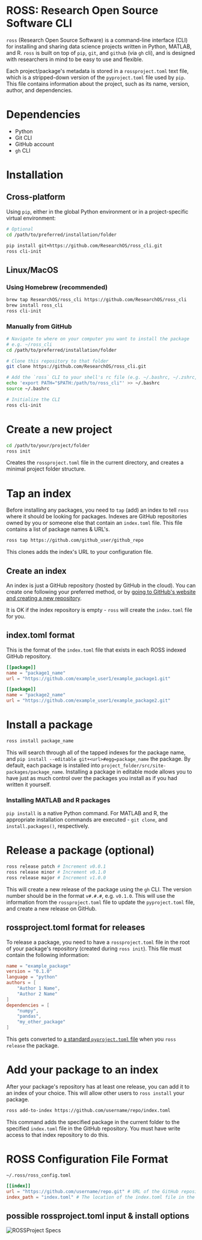 # ROSS: Research Open Source Software CLI
`ross` (Research Open Source Software) is a command-line interface (CLI) for installing and sharing data science projects written in Python, MATLAB, and R. `ross` is built on top of `pip`, `git`, and `github` (via `gh` cli), and is designed with researchers in mind to be easy to use and flexible.

Each project/package's metadata is stored in a `rossproject.toml` text file, which is a stripped-down version of the `pyproject.toml` file used by `pip`. This file contains information about the project, such as its name, version, author, and dependencies.

# Dependencies
- Python
- Git CLI
- GitHub account
- `gh` CLI

# Installation
## Cross-platform
Using `pip`, either in the global Python environment or in a project-specific virtual environment:
```bash
# Optional
cd /path/to/preferred/installation/folder
```

```bash
pip install git+https://github.com/ResearchOS/ross_cli.git
ross cli-init
```

## Linux/MacOS
### Using Homebrew (recommended)
```bash
brew tap ResearchOS/ross_cli https://github.com/ResearchOS/ross_cli
brew install ross_cli
ross cli-init
```

### Manually from GitHub
```bash
# Navigate to where on your computer you want to install the package
# e.g. ~/ross_cli
cd /path/to/preferred/installation/folder

# Clone this repository to that folder
git clone https://github.com/ResearchOS/ross_cli.git

# Add the `ross` CLI to your shell's rc file (e.g. ~/.bashrc, ~/.zshrc, ~/.bash_profile, etc.)
echo 'export PATH="$PATH:/path/to/ross_cli"' >> ~/.bashrc
source ~/.bashrc

# Initialize the CLI
ross cli-init
```

# Create a new project
```bash
cd /path/to/your/project/folder
ross init
```
Creates the `rossproject.toml` file in the current directory, and creates a minimal project folder structure.

# Tap an index
Before installing any packages, you need to `tap` (add) an index to tell `ross` where it should be looking for packages. Indexes are GitHub repositories owned by you or someone else that contain an `index.toml` file. This file contains a list of package names & URL's.
```bash
ross tap https://github.com/github_user/github_repo
```
This clones adds the index's URL to your configuration file.

## Create an index
An index is just a GitHub repository (hosted by GitHub in the cloud). You can create one following your preferred method, or by [going to GitHub's website and creating a new repository](https://docs.github.com/en/repositories/creating-and-managing-repositories/quickstart-for-repositories). 

It is OK if the index repository is empty - `ross` will create the `index.toml` file for you.

## index.toml format
This is the format of the `index.toml` file that exists in each ROSS indexed GitHub repository.
```toml
[[package]]
name = "package1_name"
url = "https://github.com/example_user1/example_package1.git"

[[package]]
name = "package2_name"
url = "https://github.com/example_user1/example_package2.git"
```

# Install a package
```bash
ross install package_name
```
This will search through all of the tapped indexes for the package name, and `pip install --editable git+<url>#egg=package_name` the package. By default, each package is installed into `project_folder/src/site-packages/package_name`. Installing a package in editable mode allows you to have just as much control over the packages you install as if you had written it yourself.

### Installing MATLAB and R packages
`pip install` is a native Python command. For MATLAB and R, the appropriate installation commands are executed - `git clone`, and `install.packages()`, respectively.

# Release a package (optional)
```bash
ross release patch # Increment v0.0.1
ross release minor # Increment v0.1.0
ross release major # Increment v1.0.0
```
This will create a new release of the package using the `gh` CLI. The version number should be in the format `v#.#.#`, e.g. `v0.1.0`. This will use the information from the `rossproject.toml` file to update the `pyproject.toml` file, and create a new release on GitHub.

## rossproject.toml format for releases
To release a package, you need to have a `rossproject.toml` file in the root of your package's repository (created during `ross init`). This file must contain the following information:
```toml
name = "example_package"
version = "0.1.0"
language = "python"
authors = [
    "Author 1 Name",
    "Author 2 Name"
]
dependencies = [
    "numpy",
    "pandas",
    "my_other_package"
]
```
This gets converted to [a standard `pyproject.toml` file](https://packaging.python.org/en/latest/guides/writing-pyproject-toml/#a-full-example) when you `ross release` the package.

# Add your package to an index
After your package's repository has at least one release, you can add it to an index of your choice. This will allow other users to `ross install` your package.
```bash
ross add-to-index https://github.com/username/repo/index.toml
```
This command adds the specified package in the current folder to the specified `index.toml` file in the GitHub repository. You must have write access to that index repository to do this.

# ROSS Configuration File Format
`~/.ross/ross_config.toml`
```toml
[[index]]
url = "https://github.com/username/repo.git" # URL of the GitHub repository.
index_path = "index.toml" # The location of the index.toml file in the repository.
```

## possible rossproject.toml input & install options
![ROSSProject Specs](docs/images/rossproject%20specs.png)